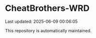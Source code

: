 # CheatBrothers-WRD

Last updated: 2025-06-09 00:06:05

This repository is automatically maintained.
